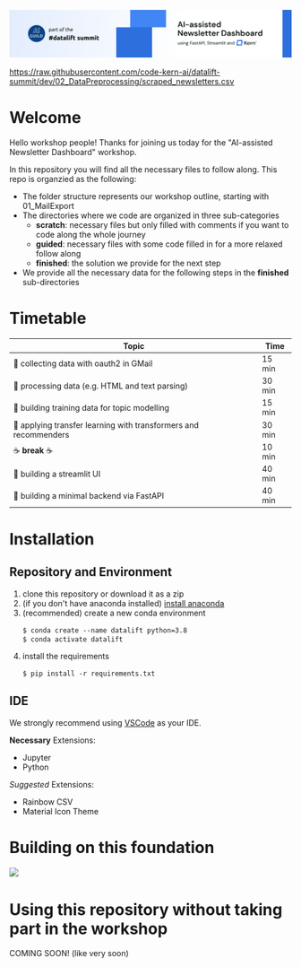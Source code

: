 ![](banner.png)

https://raw.githubusercontent.com/code-kern-ai/datalift-summit/dev/02_DataPreprocessing/scraped_newsletters.csv

# Welcome
Hello workshop people! Thanks for joining us today for the "AI-assisted Newsletter Dashboard" workshop.

In this repository you will find all the necessary files to follow along. This repo is organzied as the following:
- The folder structure represents our workshop outline, starting with 01_MailExport
- The directories where we code are organized in three sub-categories
  - **scratch**: necessary files but only filled with comments if you want to code along the whole journey
  - **guided**: necessary files with some code filled in for a more relaxed follow along
  - **finished**: the solution we provide for the next step
- We provide all the necessary data for the following steps in the **finished** sub-directories
# Timetable
| Topic                                                           | Time   |
| --------------------------------------------------------------- | ------ |
| 📧 collecting data with oauth2 in GMail                          | 15 min |
| 🔧 processing data (e.g. HTML and text parsing)                  | 30 min |
| 🔖 building training data for topic modelling                    | 15 min |
| 🧠 applying transfer learning with transformers and recommenders | 30 min |
| ☕ **break** ☕                                                   | 10 min |
| 👑 building a streamlit UI                                       | 40 min |
| 👾 building a minimal backend via FastAPI                        | 40 min |

# Installation
## Repository and Environment
1. clone this repository or download it as a zip
2. (if you don't have anaconda installed) [install anaconda](https://docs.conda.io/projects/conda/en/latest/user-guide/install/index.html)
3. (recommended) create a new conda environment
    ```
    $ conda create --name datalift python=3.8
    $ conda activate datalift
    ```
4. install the requirements
    ```
    $ pip install -r requirements.txt
    ```

## IDE
We strongly recommend using [VSCode](https://code.visualstudio.com/download) as your IDE. 

**Necessary** Extensions:
- Jupyter
- Python


*Suggested* Extensions:
- Rainbow CSV
- Material Icon Theme

# Building on this foundation
![](https://user-images.githubusercontent.com/57487741/175494769-e4f3a6c0-9d03-41e0-a990-8d70edcb8943.png)
# Using this repository without taking part in the workshop
COMING SOON! (like very soon)
